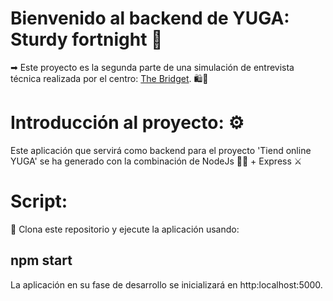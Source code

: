 # Bienvenido al backend de YUGA: Sturdy fortnight 💸
  ➡ Este proyecto es la segunda parte de una simulación de entrevista técnica realizada por el centro: [The Bridget](https://thebridge.tech/). 🛍👝

# Introducción al proyecto: ⚙

  Este aplicación que servirá como backend para el proyecto 'Tiend online YUGA' se ha generado con la combinación de NodeJs 🐱‍👤 + Express ⚔

# Script:

 🔑 Clona este repositorio y ejecute la aplicación usando:

  ## npm start 

La aplicación en su fase de desarrollo se inicializará en http:localhost:5000. 